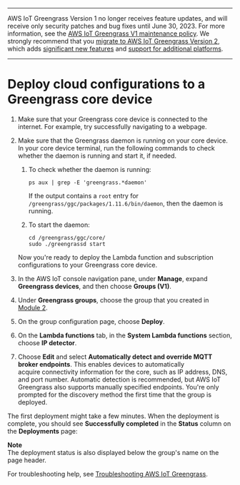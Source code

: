 --------

AWS IoT Greengrass Version 1 no longer receives feature updates, and will receive only security patches and bug fixes until June 30, 2023\. For more information, see the [AWS IoT Greengrass V1 maintenance policy](https://docs.aws.amazon.com/greengrass/v1/developerguide/maintenance-policy.html)\. We strongly recommend that you [migrate to AWS IoT Greengrass Version 2](https://docs.aws.amazon.com/greengrass/v2/developerguide/move-from-v1.html), which adds [significant new features](https://docs.aws.amazon.com/greengrass/v2/developerguide/greengrass-v2-whats-new.html) and [support for additional platforms](https://docs.aws.amazon.com/greengrass/v2/developerguide/operating-system-feature-support-matrix.html)\.

--------

# Deploy cloud configurations to a Greengrass core device<a name="configs-core"></a>

1. Make sure that your Greengrass core device is connected to the internet\. For example, try successfully navigating to a webpage\.

1. Make sure that the Greengrass daemon is running on your core device\. In your core device terminal, run the following commands to check whether the daemon is running and start it, if needed\.

   1. To check whether the daemon is running:

      ```
      ps aux | grep -E 'greengrass.*daemon'
      ```

      If the output contains a `root` entry for `/greengrass/ggc/packages/1.11.6/bin/daemon`, then the daemon is running\.

   1. To start the daemon:

      ```
      cd /greengrass/ggc/core/
      sudo ./greengrassd start
      ```

   Now you're ready to deploy the Lambda function and subscription configurations to your Greengrass core device\.

1. <a name="console-gg-groups"></a>In the AWS IoT console navigation pane, under **Manage**, expand **Greengrass devices**, and then choose **Groups \(V1\)**\.

1. Under **Greengrass groups**, choose the group that you created in [Module 2](module2.md)\.

1. On the group configuration page, choose **Deploy**\.

1. On the **Lambda functions** tab, in the **System Lambda functions** section, choose **IP detector**\.

1. Choose **Edit** and select **Automatically detect and override MQTT broker endpoints**\. This enables devices to automatically acquire connectivity information for the core, such as IP address, DNS, and port number\. Automatic detection is recommended, but AWS IoT Greengrass also supports manually specified endpoints\. You're only prompted for the discovery method the first time that the group is deployed\.

The first deployment might take a few minutes\. When the deployment is complete, you should see **Successfully completed** in the **Status** column on the **Deployments** page:

**Note**  
The deployment status is also displayed below the group's name on the page header\.

For troubleshooting help, see [Troubleshooting AWS IoT Greengrass](gg-troubleshooting.md)\.